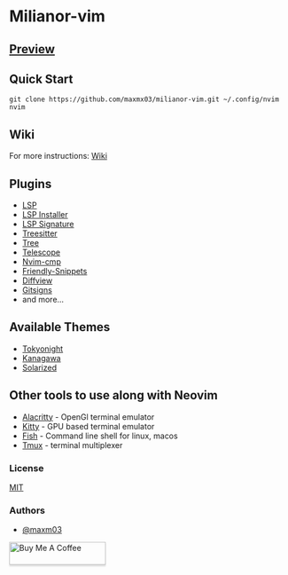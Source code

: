 # Milianor-vim

## [Preview](https://www.youtube.com/watch?v=eVKQ-6sXQzQ)

## Quick Start
```
git clone https://github.com/maxmx03/milianor-vim.git ~/.config/nvim
nvim
```

## Wiki

For more instructions: [Wiki](https://github.com/maxmx03/milianor-vim/wiki)

## Plugins
- [LSP](https://github.com/neovim/nvim-lspconfig)
- [LSP Installer](https://github.com/williamboman/nvim-lsp-installer)
- [LSP Signature](https://github.com/ray-x/lsp_signature.nvim)
- [Treesitter](https://github.com/nvim-treesitter/nvim-treesitter)
- [Tree](https://github.com/kyazdani42/nvim-tree.lua)
- [Telescope](https://github.com/nvim-telescope/telescope.nvim)
- [Nvim-cmp](https://github.com/hrsh7th/nvim-cmp)
- [Friendly-Snippets](https://github.com/rafamadriz/friendly-snippets)
- [Diffview](https://github.com/sindrets/diffview.nvim)
- [Gitsigns](https://github.com/lewis6991/gitsigns.nvim)
- and more...

## Available Themes
- [Tokyonight](https://github.com/folke/tokyonight.nvim)
- [Kanagawa](https://github.com/rebelot/kanagawa.nvim)
- [Solarized](https://github.com/maxmx03/solarized.nvim)

## Other tools to use along with Neovim
- [Alacritty](https://github.com/alacritty/alacritty) - OpenGl terminal emulator
- [Kitty](https://github.com/kovidgoyal/kitty) - GPU based terminal emulator
- [Fish](https://github.com/fish-shell/fish-shell) - Command line shell for linux, macos
- [Tmux](https://github.com/tmux/tmux) - terminal multiplexer

### License

[MIT](https://choosealicense.com/licenses/mit/)

### Authors

- [@maxm03](https://github.com/maxmx03)

<a href="https://www.buymeacoffee.com/milianor" target="_blank"><img src="https://www.buymeacoffee.com/assets/img/custom_images/orange_img.png" alt="Buy Me A Coffee" style="height: 41px !important;width: 174px !important;box-shadow: 0px 3px 2px 0px rgba(190, 190, 190, 0.5) !important;-webkit-box-shadow: 0px 3px 2px 0px rgba(190, 190, 190, 0.5) !important;" ></a>
